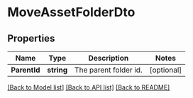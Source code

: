 # MoveAssetFolderDto

## Properties

Name | Type | Description | Notes
------------ | ------------- | ------------- | -------------
**ParentId** | **string** | The parent folder id. | [optional] 

[[Back to Model list]](../README.md#documentation-for-models) [[Back to API list]](../README.md#documentation-for-api-endpoints) [[Back to README]](../README.md)


